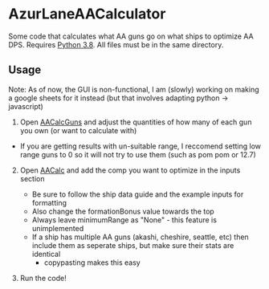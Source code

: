 # AzurLaneAACalculator
Some code that calculates what AA guns go on what ships to optimize AA DPS.  Requires [Python 3.8](https://www.python.org/downloads/).
All files must be in the same directory.

## Usage
Note: As of now, the GUI is non-functional, I am (slowly) working on making a google sheets for it instead (but that involves adapting python -> javascript)

1. Open [AACalcGuns](https://github.com/Gyious/AzurLaneAACalculator/blob/master/AACalcGuns.py) and adjust the quantities of how many of each gun you own (or want to calculate with)
  - If you are getting results with un-suitable range, I reccomend setting low range guns to 0 so it will not try to use them (such as pom pom or 12.7)
  
2. Open [AACalc](https://github.com/Gyious/AzurLaneAACalculator/blob/master/AACalc.py) and add the comp you want to optimize in the inputs section
    - Be sure to follow the ship data guide and the example inputs for formatting
    - Also change the formationBonus value towards the top
    - Always leave minimumRange as "None" - this feature is unimplemented
    - If a ship has multiple AA guns (akashi, cheshire, seattle, etc) then include them as seperate ships, but make sure their stats are identical
      - copypasting makes this easy
    
3. Run the code!
